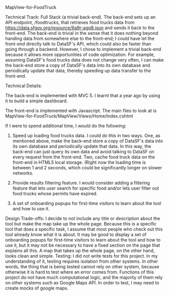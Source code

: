 MapView-for-FoodTruck

Technical Track: Full Stack (a trivial back-end). The back-end sets up an API endpoint, /foodtrucks, that retrieves food trucks data from https://data.sfgov.org/resource/6a9r-agq8.json and sends it back to the front-end. The back-end is trivial in the sense that it does nothing beyond handing data from somewhere else to the front-end; I could have let the front-end directly talk to DataSF's API, which could also be faster than going through a backend. However, I chose to implement a trivial back-end because it allows more opportunities of code optimization. For example, assuming DataSF's food trucks data does not change very often, I can make the back-end store a copy of DataSF's data into its own database and periodically update that data, thereby speeding up data transfer to the front-end.

Technical Details:

The back-end is implemented with MVC 5. I learnt that a year ago by using it to build a simple dashboard. 

The front-end is implemented with Javascript. The main files to look at is MapView-for-FoodTruck/MapView/Views/Home/Index.cshtml


If I were to spend additional time, I would do the following:

1. Speed up loading food trucks data. I could do this in two ways. One, as mentioned above, make the back-end store a copy of DataSF's data into its own database and periodically update that data. In this way, the back-end can just query its own data and avoid talking to DataSF on every request from the front-end. Two, cache food truck data on the front-end in HTML5 local storage. (Right now the loading time is between 1 and 2 seconds, which could be significantly longer on slower networks. 

2. Provide results filtering feature. I would consider adding a filtering feature that lets user search for specific food and/or lets user filter out food trucks whose permits have expired.
3. A set of onboarding popups for first-time visitors to learn about the tool and how to use it.

Design Trade-offs: I decide to not include any title or description about the tool but make the map take up the whole page. Because this is a specific tool that does a specific task, I assume that most people who check out this tool already know what it is about. It may be good to display a set of onboarding popups for first-time visitors to learn about the tool and how to use it, but it may not be necessary to have a fixed section on the page that explains all this. A map that takes up the whole page, on the other hand, looks clean and simple. 
Testing: I did not write tests for this project. In my understanding of it, testing requires isolation from other systems. In other words, the thing that is being tested cannot rely on other system, because otherwise it is hard to test where an error comes from. Functions of this project do not have much computational logic, and the majority of them rely on other systems such as Google Maps API. In order to test, I may need to create mocks of google maps. 
